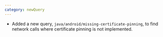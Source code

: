 ```yaml
---
category: newQuery
---
```

* Added a new query, `java/android/missing-certificate-pinning`, to find network calls where certificate pinning is not implemented.